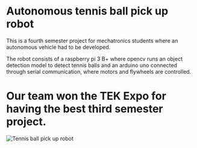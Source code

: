 # Autonomous tennis ball pick up robot
This is a fourth semester project for mechatronics students where an autonomous vehicle had to be developed.

The robot consists of a raspberry pi 3 B+ where opencv runs an object detection model to detect tennis balls and an arduino uno connected through serial communication, where motors and flywheels are controlled.

# Our team won the TEK Expo for having the best third semester project.

![Tennis ball pick up robot](./img/TBP_robot.png)
